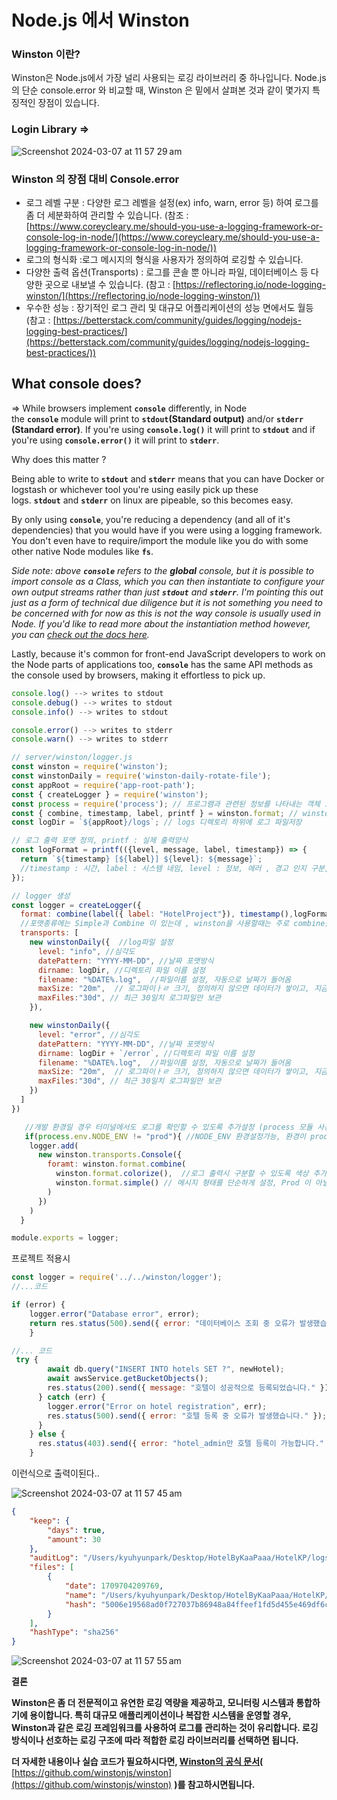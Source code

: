# Node.js 에서 Winston

### Winston 이란?

Winston은 Node.js에서 가장 널리 사용되는 로깅 라이브러리 중 하나입니다. Node.js의 단순 console.error 와 비교할 때, Winston 은 밑에서 살펴본 것과 같이 몇가지 특징적인 장점이 있습니다.

### Login Library ⇒

![Screenshot 2024-03-07 at 11 57 29 am](https://github.com/henryKyuhyun/Study/assets/118201123/d7d1e741-30d9-4b30-985c-b3d66b4479ef)


### Winston 의 장점 대비 Console.error

- 로그 레벨 구분 : 다양한 로그 레벨을 설정(ex) info, warn, error 등) 하여 로그를 좀 더 세분화하여 관리할 수 있습니다. (참조 : [https://www.coreycleary.me/should-you-use-a-logging-framework-or-console-log-in-node/](https://www.coreycleary.me/should-you-use-a-logging-framework-or-console-log-in-node/))
- 로그의 형식화  :로그 메시지의 형식을 사용자가 정의하여 로깅할 수 있습니다.
- 다양한 출력 옵션(Transports) : 로그를 콘솔 뿐 아니라 파일, 데이터베이스 등 다양한 곳으로 내보낼 수 있습니다.  (참고 : [https://reflectoring.io/node-logging-winston/](https://reflectoring.io/node-logging-winston/))
- 우수한 성능 : 장기적인 로그 관리 및 대규모 어플리케이션의 성능 면에서도 월등 (참고 : [https://betterstack.com/community/guides/logging/nodejs-logging-best-practices/](https://betterstack.com/community/guides/logging/nodejs-logging-best-practices/))

## What console does?

⇒ While browsers implement **`console`** differently, in Node the **`console`** module will print to **`stdout`(Standard output)** and/or **`stderr` (Standard error)**. If you're using **`console.log()`** it will print to **`stdout`** and if you're using **`console.error()`** it will print to **`stderr`**.

Why does this matter ? 

Being able to write to **`stdout`** and **`stderr`** means that you can have Docker or logstash or whichever tool you're using easily pick up these logs. **`stdout`** and **`stderr`** on linux are pipeable, so this becomes easy.

By only using **`console`**, you're reducing a dependency (and all of it's dependencies) that you would have if you were using a logging framework. You don't even have to require/import the module like you do with some other native Node modules like **`fs`**.

*Side note: above **`console`** refers to the **global** console, but it is possible to import console as a Class, which you can then instantiate to configure your own output streams rather than just **`stdout`** and **`stderr`**. I'm pointing this out just as a form of technical due diligence but it is not something you need to be concerned with for now as this is not the way console is usually used in Node. If you'd like to read more about the instantiation method however, you can [check out the docs here](https://nodejs.org/api/console.html#console_class_console).*

Lastly, because it's common for front-end JavaScript developers to work on the Node parts of applications too, **`console`** has the same API methods as the console used by browsers, making it effortless to pick up.

```jsx
console.log() --> writes to stdout
console.debug() --> writes to stdout
console.info() --> writes to stdout

console.error() --> writes to stderr
console.warn() --> writes to stderr
```

```jsx
// server/winston/logger.js
const winston = require('winston');
const winstonDaily = require('winston-daily-rotate-file');
const appRoot = require('app-root-path');
const { createLogger } = require('winston');
const process = require('process'); // 프로그램과 관련된 정보를 나타내는 객체 모듈
const { combine, timestamp, label, printf } = winston.format; // winston.format의 내부 모듈가져오기
const logDir = `${appRoot}/logs`; // logs 디렉토리 하위에 로그 파일저장

// 로그 출력 포맷 정의, printf : 실제 출력양식
const logFormat = printf(({level, message, label, timestamp}) => {
  return `${timestamp} [${label}] ${level}: ${message}`;
  //timestamp : 시간, label : 시스템 네임, level : 정보, 에러 , 경고 인지 구분, message : 개발자가 남긴 로그 메시지
});

// logger 생성
const logger = createLogger({
  format: combine(label({ label: "HotelProject"}), timestamp(),logFormat),
  //포맷종류에는 Simple과 Combine 이 있는데 , winston을 사용할때는 주로 combine을 사용한다
  transports: [
    new winstonDaily({  //log파일 설정
      level: "info", //심각도
      datePattern: "YYYY-MM-DD", //날짜 포맷방식
      dirname: logDir, //디렉토리 파일 이름 설정
      filename: "%DATE%.log",  //파일이름 설정, 자동으로 날짜가 들어옴
      maxSize: "20m",  // 로그파이ㅏㄹ 크기, 정의하지 않으면 데이터가 쌓이고, 지금처럼 제한할경우 초과시 앞의 데이터를 지운다
      maxFiles:"30d", // 최근 30일치 로그파일만 보관
    }),

    new winstonDaily({
      level: "error", //심각도
      datePattern: "YYYY-MM-DD", //날짜 포맷방식
      dirname: logDir + `/error`, //디렉토리 파일 이름 설정
      filename: "%DATE%.log",  //파일이름 설정, 자동으로 날짜가 들어옴
      maxSize: "20m",  // 로그파이ㅏㄹ 크기, 정의하지 않으면 데이터가 쌓이고, 지금처럼 제한할경우 초과시 앞의 데이터를 지운다
      maxFiles:"30d", // 최근 30일치 로그파일만 보관
    })
  ]
})

   //개발 환경일 경우 터미널에서도 로그를 확인할 수 있도록 추가설정 (process 모듈 사용)
   if(process.env.NODE_ENV != "prod"){ //NODE_ENV 환경설정가능, 환경이 prod가 아닌경우 (개발환경일 경우), Process 모듈을 통해 터미널 창에 로그를 확인할 수 있도록설정
    logger.add(
      new winston.transports.Console({
        foramt: winston.format.combine(
          winston.format.colorize(),  //로그 출력시 구분할 수 있도록 색상 추가
          winston.format.simple() // 메시지 형태를 단순하게 설정, Prod 이 아닐경우 폴더와 터미널창에서 로그를 확인 할 수 있도록설정
        )
      })
    )
  }

module.exports = logger;
```

프로젝트 적용시 

```jsx
const logger = require('../../winston/logger');
//...코드

if (error) {
	logger.error("Database error", error);
	return res.status(500).send({ error: "데이터베이스 조회 중 오류가 발생했습니다." });
	}

//... 코드
 try {
        await db.query("INSERT INTO hotels SET ?", newHotel);
        await awsService.getBucketObjects();
        res.status(200).send({ message: "호텔이 성공적으로 등록되었습니다." });
      } catch (err) {
        logger.error("Error on hotel registration", err);
        res.status(500).send({ error: "호텔 등록 중 오류가 발생했습니다." });
      }
    } else {
      res.status(403).send({ error: "hotel_admin만 호텔 등록이 가능합니다." });
    }

```

이런식으로 출력이된다..

![Screenshot 2024-03-07 at 11 57 45 am](https://github.com/henryKyuhyun/Study/assets/118201123/cdf777fb-f6cc-435a-a96e-c6ddbd05ce6e)


```json
{
    "keep": {
        "days": true,
        "amount": 30
    },
    "auditLog": "/Users/kyuhyunpark/Desktop/HotelByKaaPaaa/HotelKP/logs/.d9d067cf872f117d35c58424467b8dfbe782e808-audit.json",
    "files": [
        {
            "date": 1709704209769,
            "name": "/Users/kyuhyunpark/Desktop/HotelByKaaPaaa/HotelKP/logs/2024-03-06.log",
            "hash": "5006e19568ad0f727037b86948a84ffeef1fd5d455e469df6c1bc771c4b51e67"
        }
    ],
    "hashType": "sha256"
}
```

![Screenshot 2024-03-07 at 11 57 55 am](https://github.com/henryKyuhyun/Study/assets/118201123/31d96da8-f32a-4b21-bf9b-b6700110072e)


**결론**

**Winston은 좀 더 전문적이고 유연한 로깅 역량을 제공하고, 모니터링 시스템과 통합하기에 용이합니다. 특히 대규모 애플리케이션이나 복잡한 시스템을 운영할 경우, Winston과 같은 로깅 프레임워크를 사용하여 로그를 관리하는 것이 유리합니다. 로깅 방식이나 선호하는 로깅 구조에 따라 적합한 로깅 라이브러리를 선택하면 됩니다.**

**더 자세한 내용이나 실습 코드가 필요하시다면, [Winston의 공식 문서](https://github.com/winstonjs/winston)(** [https://github.com/winstonjs/winston](https://github.com/winstonjs/winston) **)를 참고하시면됩니다.**
